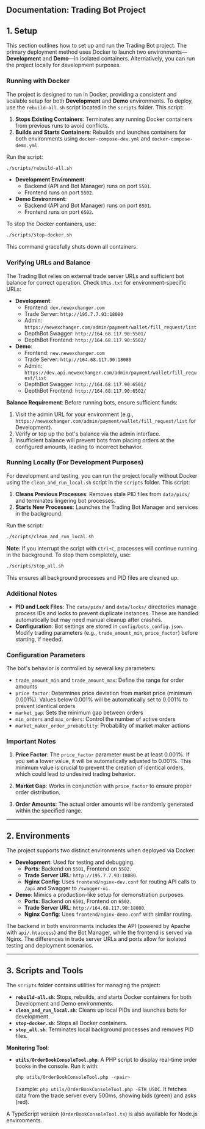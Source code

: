 ## Documentation: Trading Bot Project

## 1. Setup

This section outlines how to set up and run the Trading Bot project. The primary deployment method uses Docker to launch two environments—**Development** and **Demo**—in isolated containers. Alternatively, you can run the project locally for development purposes.

### Running with Docker
The project is designed to run in Docker, providing a consistent and scalable setup for both **Development** and **Demo** environments. To deploy, use the `rebuild-all.sh` script located in the `scripts` folder. This script:
1. **Stops Existing Containers**: Terminates any running Docker containers from previous runs to avoid conflicts.
2. **Builds and Starts Containers**: Rebuilds and launches containers for both environments using `docker-compose-dev.yml` and `docker-compose-demo.yml`.

Run the script:
```bash
./scripts/rebuild-all.sh
```

- **Development Environment**: 
  - Backend (API and Bot Manager) runs on port `5501`.
  - Frontend runs on port `5502`.
- **Demo Environment**: 
  - Backend (API and Bot Manager) runs on port `6501`.
  - Frontend runs on port `6502`.

To stop the Docker containers, use:
```bash
./scripts/stop-docker.sh
```
This command gracefully shuts down all containers.

### Verifying URLs and Balance
The Trading Bot relies on external trade server URLs and sufficient bot balance for correct operation. Check `URLs.txt` for environment-specific URLs:
- **Development**:
  - Frontend: `dev.newexchanger.com`
  - Trade Server: `http://195.7.7.93:18080`
  - Admin: `https://newexchanger.com/admin/payment/wallet/fill_request/list`
  - DepthBot Swagger: `http://164.68.117.90:5501/`
  - DepthBot Frontend: `http://164.68.117.90:5502/`
- **Demo**:
  - Frontend: `new.newexchanger.com`
  - Trade Server: `http://164.68.117.90:18080`
  - Admin: `https://dev.api.newexchanger.com/admin/payment/wallet/fill_request/list`
  - DepthBot Swagger: `http://164.68.117.90:6501/`
  - DepthBot Frontend: `http://164.68.117.90:6502/`

**Balance Requirement**: Before running bots, ensure sufficient funds:
1. Visit the admin URL for your environment (e.g., `https://newexchanger.com/admin/payment/wallet/fill_request/list` for Development).
2. Verify or top up the bot's balance via the admin interface.
3. Insufficient balance will prevent bots from placing orders at the configured amounts, leading to incorrect behavior.

### Running Locally (For Development Purposes)
For development and testing, you can run the project locally without Docker using the `clean_and_run_local.sh` script in the `scripts` folder. This script:
1. **Cleans Previous Processes**: Removes stale PID files from `data/pids/` and terminates lingering bot processes.
2. **Starts New Processes**: Launches the Trading Bot Manager and services in the background.

Run the script:
```bash
./scripts/clean_and_run_local.sh
```

**Note**: If you interrupt the script with `Ctrl+C`, processes will continue running in the background. To stop them completely, use:
```bash
./scripts/stop_all.sh
```
This ensures all background processes and PID files are cleaned up.

### Additional Notes
- **PID and Lock Files**: The `data/pids/` and `data/locks/` directories manage process IDs and locks to prevent duplicate instances. These are handled automatically but may need manual cleanup after crashes.
- **Configuration**: Bot settings are stored in `config/bots_config.json`. Modify trading parameters (e.g., `trade_amount_min`, `price_factor`) before starting, if needed.

### Configuration Parameters

The bot's behavior is controlled by several key parameters:

- `trade_amount_min` and `trade_amount_max`: Define the range for order amounts
- `price_factor`: Determines price deviation from market price (minimum 0.001%). Values below 0.001% will be automatically set to 0.001% to prevent identical orders
- `market_gap`: Sets the minimum gap between orders
- `min_orders` and `max_orders`: Control the number of active orders
- `market_maker_order_probability`: Probability of market maker actions

### Important Notes

1. **Price Factor**: The `price_factor` parameter must be at least 0.001%. If you set a lower value, it will be automatically adjusted to 0.001%. This minimum value is crucial to prevent the creation of identical orders, which could lead to undesired trading behavior.

2. **Market Gap**: Works in conjunction with `price_factor` to ensure proper order distribution.

3. **Order Amounts**: The actual order amounts will be randomly generated within the specified range.

---

## 2. Environments

The project supports two distinct environments when deployed via Docker:
- **Development**: Used for testing and debugging.
  - **Ports**: Backend on `5501`, Frontend on `5502`.
  - **Trade Server URL**: `http://195.7.7.93:18080`.
  - **Nginx Config**: Uses `frontend/nginx-dev.conf` for routing API calls to `/api` and Swagger to `/swagger-ui`.
- **Demo**: Mimics a production-like setup for demonstration purposes.
  - **Ports**: Backend on `6501`, Frontend on `6502`.
  - **Trade Server URL**: `http://164.68.117.90:18080`.
  - **Nginx Config**: Uses `frontend/nginx-demo.conf` with similar routing.

The backend in both environments includes the API (powered by Apache with `api/.htaccess`) and the Bot Manager, while the frontend is served via Nginx. The differences in trade server URLs and ports allow for isolated testing and deployment scenarios.

---


## 3. Scripts and Tools

The `scripts` folder contains utilities for managing the project:
- **`rebuild-all.sh`**: Stops, rebuilds, and starts Docker containers for both Development and Demo environments.
- **`clean_and_run_local.sh`**: Cleans up local PIDs and launches bots for development.
- **`stop-docker.sh`**: Stops all Docker containers.
- **`stop_all.sh`**: Terminates local background processes and removes PID files.

**Monitoring Tool**:
- **`utils/OrderBookConsoleTool.php`**: A PHP script to display real-time order books in the console. Run it with:
  ```bash
  php utils/OrderBookConsoleTool.php -<pair>
  ```
  Example: `php utils/OrderBookConsoleTool.php -ETH_USDC`. It fetches data from the trade server every 500ms, showing bids (green) and asks (red).

A TypeScript version (`OrderBookConsoleTool.ts`) is also available for Node.js environments.
